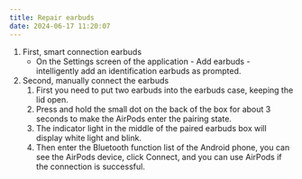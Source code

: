 ```yaml
---
title: Repair earbuds
date: 2024-06-17 11:20:07
---
```

1. First, smart connection earbuds
   - On the Settings screen of the application - Add earbuds - intelligently add an identification earbuds as prompted.
2. Second, manually connect the earbuds
   1. First you need to put two earbuds into the earbuds case, keeping the lid open.
   2. Press and hold the small dot on the back of the box for about 3 seconds to make the AirPods enter the pairing state.
   3. The indicator light in the middle of the paired earbuds box will display white light and blink.
   4. Then enter the Bluetooth function list of the Android phone, you can see the AirPods device, click Connect, and you can use AirPods if the connection is successful.
